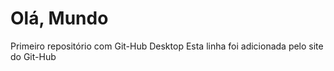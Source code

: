 # Olá, Mundo
 Primeiro repositório com Git-Hub Desktop
Esta linha foi adicionada pelo site do Git-Hub
